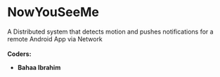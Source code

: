 # NowYouSeeMe
A Distributed system that detects motion and pushes notifications for a remote Android App via Network</br></br>
<b>Coders:<b></br>
- Bahaa Ibrahim</br>
